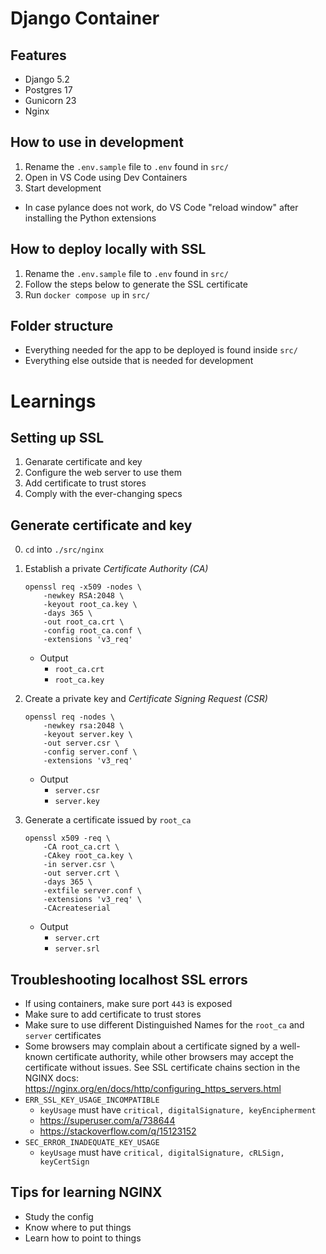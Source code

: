 # Django Container

## Features

-   Django 5.2
-   Postgres 17
-   Gunicorn 23
-   Nginx

## How to use in development

1. Rename the `.env.sample` file to `.env` found in `src/`
2. Open in VS Code using Dev Containers
3. Start development
* In case pylance does not work, do VS Code "reload window"
    after installing the Python extensions

## How to deploy locally with SSL
1. Rename the `.env.sample` file to `.env` found in `src/`
2. Follow the steps below to generate the SSL certificate
3. Run `docker compose up` in `src/`

## Folder structure

* Everything needed for the app to be deployed is found inside `src/`
* Everything else outside that is needed for development


# Learnings

## Setting up SSL

1. Genarate certificate and key
2. Configure the web server to use them
3. Add certificate to trust stores
4. Comply with the ever-changing specs

## Generate certificate and key

0. `cd` into `./src/nginx`

1. Establish a private _Certificate Authority (CA)_
    ```sh-session
    openssl req -x509 -nodes \
        -newkey RSA:2048 \
        -keyout root_ca.key \
        -days 365 \
        -out root_ca.crt \
        -config root_ca.conf \
        -extensions 'v3_req'
    ```
    * Output
        * `root_ca.crt`
        * `root_ca.key`

2. Create a private key and _Certificate Signing Request (CSR)_
    ```sh-session
    openssl req -nodes \
        -newkey rsa:2048 \
        -keyout server.key \
        -out server.csr \
        -config server.conf \
        -extensions 'v3_req'
    ```
    * Output
        * `server.csr`
        * `server.key`

3. Generate a certificate issued by `root_ca`
    ```sh-session
    openssl x509 -req \
        -CA root_ca.crt \
        -CAkey root_ca.key \
        -in server.csr \
        -out server.crt \
        -days 365 \
        -extfile server.conf \
        -extensions 'v3_req' \
        -CAcreateserial
    ```
    * Output
        * `server.crt`
        * `server.srl`

## Troubleshooting localhost SSL errors

-   If using containers, make sure port `443` is exposed
-   Make sure to add certificate to trust stores
-   Make sure to use different Distinguished Names for the `root_ca` and `server` certificates
-   Some browsers may complain about a certificate signed by a well-known certificate authority, while other browsers may accept the certificate without issues. See SSL certificate chains section in the NGINX docs: https://nginx.org/en/docs/http/configuring_https_servers.html
-   `ERR_SSL_KEY_USAGE_INCOMPATIBLE`
    -   `keyUsage` must have `critical, digitalSignature, keyEncipherment`
    -   https://superuser.com/a/738644
    -   https://stackoverflow.com/q/15123152
-   `SEC_ERROR_INADEQUATE_KEY_USAGE`
    -   `keyUsage` must have `critical, digitalSignature, cRLSign, keyCertSign`

## Tips for learning NGINX

-   Study the config
-   Know where to put things
-   Learn how to point to things
